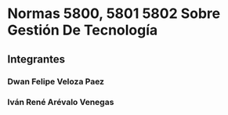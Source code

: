 # Normas 5800, 5801 5802 Sobre Gestión De Tecnología
## Integrantes
### Dwan Felipe Veloza Paez
### Iván René Arévalo Venegas
